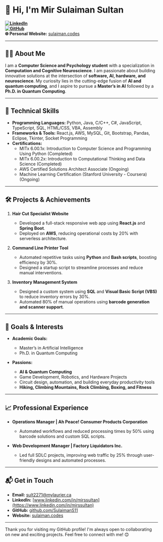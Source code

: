# 👋 Hi, I'm Mir Sulaiman Sultan

**[![LinkedIn](https://img.shields.io/badge/LinkedIn-Mir%20Sultan-blue)](https://www.linkedin.com/in/mirssultan)**  
**[![GitHub](https://img.shields.io/badge/GitHub-SulaimanS11-black)](https://github.com/SulaimanS11)**  
**🌐 Personal Website:** [sulaiman.codes](https://sulaiman.codes)  

---

## 👨‍💻 About Me  
I am a **Computer Science and Psychology student** with a specialization in **Computation and Cognitive Neuroscience**. I am passionate about building innovative solutions at the intersection of **software, AI, hardware, and neuroscience**. My curiosity lies in the cutting-edge fusion of **AI and quantum computing**, and I aspire to pursue a **Master’s in AI** followed by a **Ph.D. in Quantum Computing**.

---

## 🔧 Technical Skills  
- **Programming Languages:** Python, Java, C/C++, C#, JavaScript, TypeScript, SQL, HTML/CSS, VBA, Assembly  
- **Frameworks & Tools:** React.js, AWS, MySQL, Git, Bootstrap, Pandas, Eclipse, Tkinter, Socket Programming  
- **Certifications:**  
  - MITx 6.00.1x: Introduction to Computer Science and Programming Using Python (Completed)
  - MITx 6.00.2x: Introduction to Computational Thinking and Data Science (Completed)
  - AWS Certified Solutions Architect Associate (Ongoing)
  - Machine Learning Certification (Stanford University - Coursera) (Ongoing)

---

## 🛠️ Projects & Achievements  
1. **Hair Cut Specialist Website**  
   - Developed a full-stack responsive web app using **React.js** and **Spring Boot**.  
   - Deployed on **AWS**, reducing operational costs by 20% with serverless architecture.

2. **Command Line Printer Tool**  
   - Automated repetitive tasks using **Python** and **Bash scripts**, boosting efficiency by 30%.  
   - Designed a startup script to streamline processes and reduce manual interventions.

3. **Inventory Management System**  
   - Designed a custom system using **SQL** and **Visual Basic Script (VBS)** to reduce inventory errors by 30%.  
   - Automated 80% of manual operations using **barcode generation and scanner support**.

---

## 🎯 Goals & Interests  
- **Academic Goals:**  
  - Master’s in Artificial Intelligence  
  - Ph.D. in Quantum Computing  

- **Passions:**  
  - **AI & Quantum Computing**  
  - Game Development, Robotics, and Hardware Projects  
  - Circuit design, automation, and building everyday productivity tools  
  - **Hiking, Climbing Mountains, Rock Climbing, Boxing, and Fitness**

---

## 📈 Professional Experience  
- **Operations Manager | Ah Peace! Consumer Products Corporation**  
  - Automated workflows and reduced processing times by 50% using barcode solutions and custom SQL scripts.  

- **Web Development Manager | Factory Liquidators Inc.**  
  - Led full SDLC projects, improving web traffic by 25% through user-friendly designs and automated processes.

---

## 📬 Get in Touch  
- **Email:** [sult2271@mylaurier.ca](mailto:sult2271@mylaurier.ca)  
- **LinkedIn:** [www.linkedin.com/in/mirssultan](https://www.linkedin.com/in/mirssultan)  
- **GitHub:** [github.com/SulaimanS11](https://github.com/SulaimanS11)  
- **Website:** [sulaiman.codes](https://sulaiman.codes)

---

Thank you for visiting my GitHub profile! I'm always open to collaborating on new and exciting projects. Feel free to connect with me! 😊


